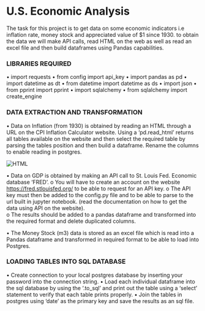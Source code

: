 # U.S. Economic Analysis

The task for this project is to get data on some economic indicators i.e inflation rate, money stock and appreciated value of $1 since 1930. to obtain the data we will make API calls, read HTML on the web as well as read an excel file and then build dataframes using Pandas capabilities. 

### LIBRARIES REQUIRED
•  import requests
•  from config import api_key
•  import pandas as pd
•  import datetime as dt
•  from datetime import datetime as ds
•  import json
•  from pprint import pprint
•  import sqlalchemy
•  from sqlalchemy import create_engine


### DATA EXTRACTION AND TRANSFORMATION
•  Data on Inflation (from 1930) is obtained by reading an HTML through a URL on the CPI Inflation Calculator website. Using a ‘pd.read_html’ returns all tables available on the website and then select the required table by parsing the tables position and then build a dataframe. Rename the columns to enable reading in postgres. 

![HTML](ETL_Project/images/read_html.jpg)

•  Data on GDP is obtained by making an API call to St. Louis Fed. Economic database ‘FRED’.
    o  You will have to create an account on the website https://fred.stlouisfed.org/ to be able to request for an API key. 
    o  The API key must then be added to the config.py file and to be able to parse to the url built in jupyter notebook. (read the   documentation on how to get the data using API on the website).  
    o  The results should be added to a pandas dataframe and transformed into the required format and delete duplicated columns.
    
•  The Money Stock (m3) data is stored as an excel file which is read into a Pandas dataframe and transformed in required format to be able to load into Postgres.

### LOADING TABLES INTO SQL DATABASE
•  Create connection to your local postgres database by inserting your password into the connection string.
•  Load each individual dataframe into the sql database by using the ‘.to_sql’ and print out the table using a ‘select’ statement to verify that each table prints properly. 
•  Join the tables in postgres using ‘date’ as the primary key and save the results as an sql file. 









  

